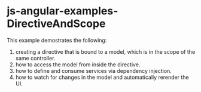 js-angular-examples-DirectiveAndScope
=====================================

This example demostrates the following:
1. creating a directive that is bound to a model, which is in the scope of the same controller.
2. how to access the model from inside the directive.
3. how to define and consume services via dependency injection.
4. how to watch for changes in the model and automatically rerender the UI.

